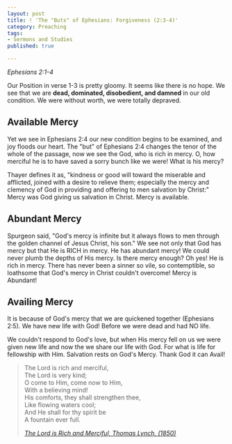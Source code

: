 ```yaml
---
layout: post
title: ! 'The "Buts" of Ephesians: Forgiveness (2:3-4)'
category: Preaching
tags:
- Sermons and Studies
published: true

---
```

<em>Ephesians 2:1-4</em>

Our Position in verse 1-3 is pretty gloomy. It seems like there is no hope. We see that we are <strong>dead, dominated, disobedient, and damned</strong> in our old condition. We were without worth, we were totally depraved.

<h2>Available Mercy</h2>

Yet we see in Ephesians 2:4 our new condition begins to be examined, and joy floods our heart. The "but" of Ephesians 2:4 changes the tenor of the whole of the passage, now we see the God, who is rich in mercy. O, how merciful he is to have saved a sorry bunch like we were! What is his mercy?

Thayer defines it as, "kindness or good will toward the miserable and afflicted, joined with a desire to relieve them; especially the mercy and clemency of God in providing and offering to men salvation by Christ:" Mercy was God giving us salvation in Christ. Mercy is available.

<h2>Abundant Mercy</h2>

Spurgeon said, "God's mercy is infinite but it always flows to men through the golden channel of Jesus Christ, his son." We see not only that God has mercy but that He is RICH in mercy. He has abundant mercy! We could never plumb the depths of His mercy. Is there mercy enough? Oh yes! He is rich in mercy. There has never been a sinner so vile, so contemptible, so loathsome that God's mercy in Christ couldn't overcome! Mercy is Abundant!

<h2>Availing Mercy</h2>

It is because of God's mercy that we are quickened together (Ephesians 2:5). We have new life with God! Before we were dead and had NO life.

We couldn't respond to God's love, but when His mercy fell on us we were given new life and now the we share our life with God. For what is life for fellowship with Him. Salvation rests on God's Mercy. Thank God it can Avail!

>The Lord is rich and merciful,<br/>
>The Lord is very kind;<br/>
>O come to Him, come now to Him,<br/>
>With a believing mind!<br/>
>His comforts, they shall strengthen thee,<br/>
>Like flowing waters cool;<br/>
>And He shall for thy spirit be<br/>
>A fountain ever full.
>
><cite><a href="http://www.cyberhymnal.org/htm/l/o/lordrich.htm">The Lord is Rich and Merciful, Thomas Lynch, (1850)</a></cite>
